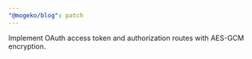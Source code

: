 ```yaml
---
"@mogeko/blog": patch
---
```


Implement OAuth access token and authorization routes with AES-GCM encryption.
